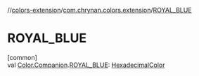 //[colors-extension](../../index.md)/[com.chrynan.colors.extension](index.md)/[ROYAL_BLUE](-r-o-y-a-l_-b-l-u-e.md)

# ROYAL_BLUE

[common]\
val [Color.Companion](../../../colors-core/colors-core/com.chrynan.colors/-color/-companion/index.md).[ROYAL_BLUE](-r-o-y-a-l_-b-l-u-e.md): [HexadecimalColor](../../../colors-core/colors-core/com.chrynan.colors/-hexadecimal-color/index.md)
